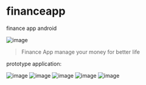 # financeapp

finance app android

![image](/pictures/Logo.png)

> Finance App manage your money for better life

prototype application:

![image](/pictures/Boot.png)
![image](/pictures/Login.png)
![image](/pictures/HomeScreen.png)
![image](/pictures/StatsScreen.png)
![image](/pictures/OptionsScreen.png)
